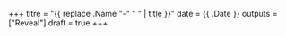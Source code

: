 +++
titre = "{{ replace .Name "-" " " | title }}"
date = {{ .Date }}
outputs = ["Reveal"]
draft = true
+++
